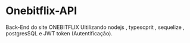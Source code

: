 # Onebitflix-API
Back-End do site ONEBITFLIX 
Ultilizando nodejs , typescprit , sequelize , postgresSQL e JWT token (Autentificação).
